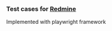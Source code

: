 <h3>Test cases for <a href="https://www.redmine.org/">Redmine</a></h3> <p>Implemented with playwright framework</p>

